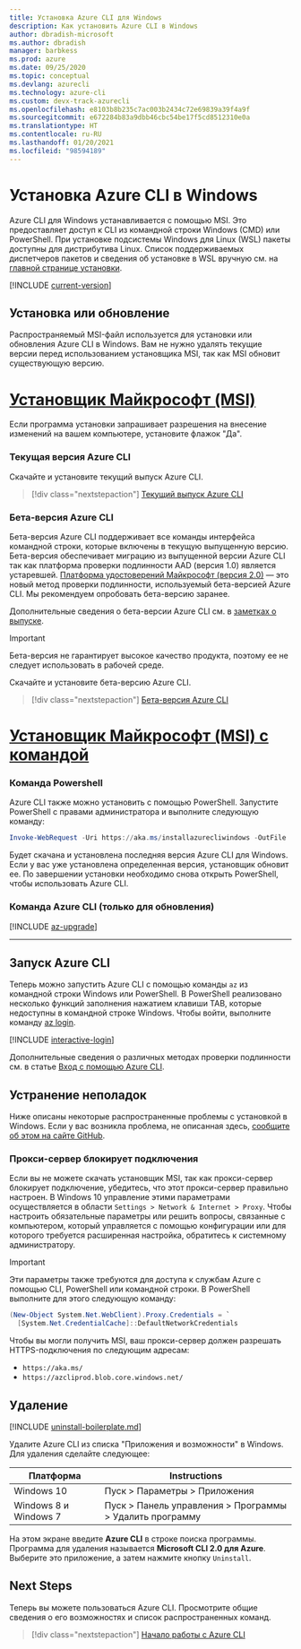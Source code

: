 ```yaml
---
title: Установка Azure CLI для Windows
description: Как установить Azure CLI в Windows
author: dbradish-microsoft
ms.author: dbradish
manager: barbkess
ms.prod: azure
ms.date: 09/25/2020
ms.topic: conceptual
ms.devlang: azurecli
ms.technology: azure-cli
ms.custom: devx-track-azurecli
ms.openlocfilehash: e8103b8b235c7ac003b2434c72e69839a39f4a9f
ms.sourcegitcommit: e672284b83a9dbb46cbc54be17f5cd8512310e0a
ms.translationtype: HT
ms.contentlocale: ru-RU
ms.lasthandoff: 01/20/2021
ms.locfileid: "98594189"
---
```

# <a name="install-azure-cli-on-windows"></a>Установка Azure CLI в Windows

Azure CLI для Windows устанавливается с помощью MSI. Это предоставляет доступ к CLI из командной строки Windows (CMD) или PowerShell.
При установке подсистемы Windows для Linux (WSL) пакеты доступны для дистрибутива Linux. Список поддерживаемых диспетчеров пакетов и сведения об установке в WSL вручную см. на [главной странице установки](install-azure-cli.md).

[!INCLUDE [current-version](includes/current-version.md)]

## <a name="install-or-update"></a>Установка или обновление

Распространяемый MSI-файл используется для установки или обновления Azure CLI в Windows. Вам не нужно удалять текущие версии перед использованием установщика MSI, так как MSI обновит существующую версию.

# <a name="microsoft-installer-msi"></a>[Установщик Майкрософт (MSI)](#tab/azure-cli)

Если программа установки запрашивает разрешения на внесение изменений на вашем компьютере, установите флажок "Да".

### <a name="azure-cli-current-version"></a>Текущая версия Azure CLI

Скачайте и установите текущий выпуск Azure CLI.  

> [!div class="nextstepaction"]
> [Текущий выпуск Azure CLI](https://aka.ms/installazurecliwindows)

### <a name="azure-cli-beta-version"></a>Бета-версия Azure CLI

Бета-версия Azure CLI поддерживает все команды интерфейса командной строки, которые включены в текущую выпущенную версию. Бета-версия обеспечивает миграцию из выпущенной версии Azure CLI так как платформа проверки подлинности AAD (версия 1.0) является устаревшей.  [Платформа удостоверений Майкрософт (версия 2.0)](/azure/active-directory/develop/v2-overview) — это новый метод проверки подлинности, используемый бета-версией Azure CLI.  Мы рекомендуем опробовать бета-версию заранее.  

Дополнительные сведения о бета-версии Azure CLI см. в [заметках о выпуске](./release-notes-azure-cli.md?tabs=azure-cli-beta).

> [!IMPORTANT]
>
> Бета-версия не гарантирует высокое качество продукта, поэтому ее не следует использовать в рабочей среде.

Скачайте и установите бета-версию Azure CLI.

> [!div class="nextstepaction"]
> [Бета-версия Azure CLI](https://aka.ms/installazurecliwindowsbeta)

# <a name="microsoft-installer-msi-with-command"></a>[Установщик Майкрософт (MSI) с командой](#tab/azure-powershell)

### <a name="powershell-command"></a>Команда Powershell

Azure CLI также можно установить с помощью PowerShell. Запустите PowerShell с правами администратора и выполните следующую команду:

   ```PowerShell
   Invoke-WebRequest -Uri https://aka.ms/installazurecliwindows -OutFile .\AzureCLI.msi; Start-Process msiexec.exe -Wait -ArgumentList '/I AzureCLI.msi /quiet'; rm .\AzureCLI.msi
   ```

Будет скачана и установлена последняя версия Azure CLI для Windows. Если у вас уже установлена определенная версия, установщик обновит ее. По завершении установки необходимо снова открыть PowerShell, чтобы использовать Azure CLI.

### <a name="azure-cli-command-for-update-only"></a>Команда Azure CLI (только для обновления)
[!INCLUDE [az-upgrade](includes/az-upgrade.md)]

---

## <a name="run-the-azure-cli"></a>Запуск Azure CLI

Теперь можно запустить Azure CLI с помощью команды `az` из командной строки Windows или PowerShell. В PowerShell реализовано несколько функций заполнения нажатием клавиши TAB, которые недоступны в командной строке Windows. Чтобы войти, выполните команду [az login](/cli/azure/reference-index#az-login).

[!INCLUDE [interactive-login](includes/interactive-login.md)]

Дополнительные сведения о различных методах проверки подлинности см. в статье [Вход с помощью Azure CLI](authenticate-azure-cli.md).

## <a name="troubleshooting"></a>Устранение неполадок

Ниже описаны некоторые распространенные проблемы с установкой в Windows. Если у вас возникла проблема, не описанная здесь, [сообщите об этом на сайте GitHub](https://github.com/Azure/azure-cli/issues).

### <a name="proxy-blocks-connection"></a>Прокси-сервер блокирует подключения

Если вы не можете скачать установщик MSI, так как прокси-сервер блокирует подключение, убедитесь, что этот прокси-сервер правильно настроен. В Windows 10 управление этими параметрами осуществляется в области `Settings > Network & Internet > Proxy`. Чтобы настроить обязательные параметры или решить вопросы, связанные с компьютером, который управляется с помощью конфигурации или для которого требуется расширенная настройка, обратитесь к системному администратору.

> [!IMPORTANT]
> Эти параметры также требуются для доступа к службам Azure с помощью CLI, PowerShell или командной строки. В PowerShell выполните для этого следующую команду:
>
> ```powershell
> (New-Object System.Net.WebClient).Proxy.Credentials = `
>   [System.Net.CredentialCache]::DefaultNetworkCredentials
> ```

Чтобы вы могли получить MSI, ваш прокси-сервер должен разрешать HTTPS-подключения по следующим адресам:

* `https://aka.ms/`
* `https://azcliprod.blob.core.windows.net/`

## <a name="uninstall"></a>Удаление

[!INCLUDE [uninstall-boilerplate.md](includes/uninstall-boilerplate.md)]

Удалите Azure CLI из списка "Приложения и возможности" в Windows. Для удаления сделайте следующее:

| Платформа | Instructions |
|---|---|
| Windows 10 | Пуск > Параметры > Приложения |
| Windows 8 и Windows 7 | Пуск > Панель управления > Программы > Удалить программу |

На этом экране введите __Azure CLI__ в строке поиска программы. Программа для удаления называется __Microsoft CLI 2.0 для Azure__. Выберите это приложение, а затем нажмите кнопку `Uninstall`.

## <a name="next-steps"></a>Next Steps

Теперь вы можете пользоваться Azure CLI. Просмотрите общие сведения о его возможностях и список распространенных команд.

> [!div class="nextstepaction"]
> [Начало работы с Azure CLI](get-started-with-azure-cli.md)